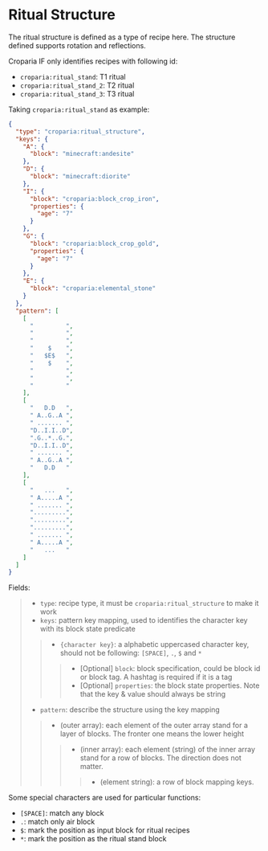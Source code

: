 # Ritual Structure

The ritual structure is defined as a type of recipe here. The structure defined supports rotation and reflections.

Croparia IF only identifies recipes with following id:
- `croparia:ritual_stand`: T1 ritual
- `croparia:ritual_stand_2`: T2 ritual
- `croparia:ritual_stand_3`: T3 ritual

Taking `croparia:ritual_stand` as example:
```json
{
  "type": "croparia:ritual_structure",
  "keys": {
    "A": {
      "block": "minecraft:andesite"
    },
    "D": {
      "block": "minecraft:diorite"
    },
    "I": {
      "block": "croparia:block_crop_iron",
      "properties": {
        "age": "7"
      }
    },
    "G": {
      "block": "croparia:block_crop_gold",
      "properties": {
        "age": "7"
      }
    },
    "E": {
      "block": "croparia:elemental_stone"
    }
  },
  "pattern": [
    [
      "         ",
      "         ",
      "         ",
      "    $    ",
      "   $E$   ",
      "    $    ",
      "         ",
      "         ",
      "         "
    ],
    [
      "   D.D   ",
      " A..G..A ",
      " ....... ",
      "D..I.I..D",
      ".G..*..G.",
      "D..I.I..D",
      " ....... ",
      " A..G..A ",
      "   D.D   "
    ],
    [
      "   ...   ",
      " A.....A ",
      " ....... ",
      ".........",
      ".........",
      ".........",
      " ....... ",
      " A.....A ",
      "   ...   "
    ]
  ]
}
```

Fields:
> - `type`: recipe type, it must be `croparia:ritual_structure` to make it work
> - `keys`: pattern key mapping, used to identifies the character key with its block state predicate
>> - `{character key}`: a alphabetic uppercased character key, should not be following: `[SPACE]`, `.`, `$` and `*`
>>> - [Optional] `block`: block specification, could be block id or block tag. A hashtag is required if it is a tag
>>> - [Optional] `properties`: the block state properties. Note that the key & value should always be string
> - `pattern`: describe the structure using the key mapping
>> - (outer array): each element of the outer array stand for a layer of blocks. The fronter one means the lower height
>>> - (inner array): each element (string) of the inner array stand for a row of blocks. The direction does not matter.
>>>> - (element string): a row of block mapping keys.

Some special characters are used for particular functions:
- `[SPACE]`: match any block
- `.`: match only air block
- `$`: mark the position as input block for ritual recipes
- `*`: mark the position as the ritual stand block